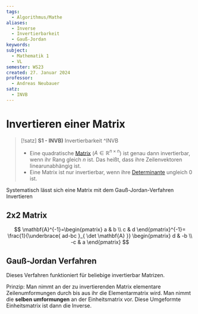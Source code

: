 ```yaml
---
tags:
  - Algorithmus/Mathe
aliases:
  - Inverse
  - Invertierbarkeit
  - Gauß-Jordan
keywords: 
subject:
  - Mathematik 1
  - VL
semester: WS23
created: 27. Januar 2024
professor:
  - Andreas Neubauer
satz:
  - INVB
---
```

 

# Invertieren einer Matrix

> [!satz] **S1 - INVB)** Invertierbarkeit ^INVB
> 
> - Eine quadratische [Matrix](Matrix.md) ($A \in \mathbb{R}^{n\times n}$) ist genau dann invertierbar, wenn ihr Rang gleich $n$ ist. Das heißt, dass ihre Zeilenvektoren linearunabhängig ist.
> - Eine Matrix ist nur invertierbar, wenn ihre [Determinante](Determinante.md) ungleich 0 ist.


Systematisch lässt sich eine Matrix mit dem Gauß-Jordan-Verfahren Invertieren

## 2x2 Matrix

$$
\mathbf{A}^{-1}=\begin{pmatrix}
a & b \\ c & d
\end{pmatrix}^{-1}= \frac{1}{\underbrace{ ad-bc }_{ \det \mathbf{A} }} \begin{pmatrix}
d & -b \\ -c & a
\end{pmatrix}
$$

## Gauß-Jordan Verfahren

Dieses Verfahren funktioniert für beliebige invertierbar Matrizen.

Prinzip: Man nimmt an der zu invertierenden Matrix elementare Zeilenumformungen durch bis aus ihr die Elementarmatrix wird. Man nimmt die **selben umformungen** an der Einheitsmatrix vor. Diese Umgeformte Einheitsmatrix ist dann die Inverse.
